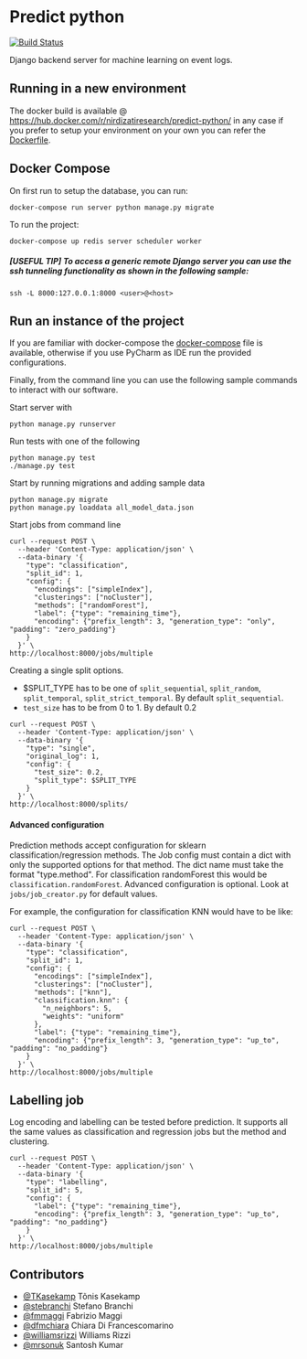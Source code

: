 # Predict python

[![Build Status](https://travis-ci.org/nirdizati-research/predict-python.svg?branch=master)](https://travis-ci.org/nirdizati-research/predict-python)

Django backend server for machine learning on event logs.

## Running in a new environment
The docker build is available @ https://hub.docker.com/r/nirdizatiresearch/predict-python/ in any case if you prefer to setup your environment on your own you can refer the [Dockerfile](Dockerfile).

## Docker Compose

On first run to setup the database, you can run:
```commandline
docker-compose run server python manage.py migrate
```

To run the project:
```commandline
docker-compose up redis server scheduler worker
```

##### [USEFUL TIP] To access a generic remote Django server you can use the ssh tunneling functionality as shown in the following sample:
```commandline
ssh -L 8000:127.0.0.1:8000 <user>@<host>
```

## Run an instance of the project
If you are familiar with docker-compose the [docker-compose](docker-compose.yml) file is available, otherwise if you use PyCharm as IDE run the provided configurations.

Finally, from the command line you can use the following sample commands to interact with our software.

Start server with
```commandline
python manage.py runserver
```

Run tests with one of the following
```commandline
python manage.py test
./manage.py test
```

Start by running migrations and adding sample data
```commandline
python manage.py migrate
python manage.py loaddata all_model_data.json
```

Start jobs from command line
```commandline
curl --request POST \
  --header 'Content-Type: application/json' \
  --data-binary '{
    "type": "classification",
    "split_id": 1,
    "config": {
      "encodings": ["simpleIndex"],
      "clusterings": ["noCluster"],
      "methods": ["randomForest"],
      "label": {"type": "remaining_time"},
      "encoding": {"prefix_length": 3, "generation_type": "only", "padding": "zero_padding"}
    }
  }' \
http://localhost:8000/jobs/multiple
```

Creating a single split options.

* $SPLIT_TYPE has to be one of `split_sequential`, `split_random`, `split_temporal`, `split_strict_temporal`. By default `split_sequential`.
* `test_size` has to be from 0 to 1. By default 0.2
```commandline
curl --request POST \
  --header 'Content-Type: application/json' \
  --data-binary '{
    "type": "single",
    "original_log": 1, 
    "config": {
      "test_size": 0.2,
      "split_type": $SPLIT_TYPE
    }
  }' \
http://localhost:8000/splits/
```

#### Advanced configuration

Prediction methods accept configuration for sklearn classification/regression methods. 
The Job config must contain a dict with only the supported options for that method. 
The dict name must take the format "type.method". For classification randomForest this would be `classification.randomForest`.
Advanced configuration is optional. Look at `jobs/job_creator.py` for default values.

For example, the configuration for classification KNN would have to be like:

```commandline
curl --request POST \
  --header 'Content-Type: application/json' \
  --data-binary '{
    "type": "classification",
    "split_id": 1,
    "config": {
      "encodings": ["simpleIndex"],
      "clusterings": ["noCluster"],
      "methods": ["knn"],
      "classification.knn": {
        "n_neighbors": 5,
        "weights": "uniform"
      },
      "label": {"type": "remaining_time"},
      "encoding": {"prefix_length": 3, "generation_type": "up_to", "padding": "no_padding"}
    }
  }' \
http://localhost:8000/jobs/multiple
```

## Labelling job
Log encoding and labelling can be tested before prediction. It supports all the same values as classification and 
regression jobs but the method and clustering.

```commandline
curl --request POST \
  --header 'Content-Type: application/json' \
  --data-binary '{
    "type": "labelling",
    "split_id": 5,
    "config": {
      "label": {"type": "remaining_time"},
      "encoding": {"prefix_length": 3, "generation_type": "up_to", "padding": "no_padding"}
    }
  }' \
http://localhost:8000/jobs/multiple
```

## Contributors
- [@TKasekamp](https://github.com/TKasekamp) Tõnis Kasekamp 
- [@stebranchi](https://github.com/stebranchi) Stefano Branchi
- [@fmmaggi](https://github.com/fmmaggi) Fabrizio Maggi
- [@dfmchiara](https://github.com/dfmchiara) Chiara Di Francescomarino 
- [@williamsrizzi](https://github.com/WilliamsRizzi) Williams Rizzi
- [@mrsonuk](https://github.com/mrsonuk) Santosh Kumar
